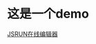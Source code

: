 # 这是一个demo

[JSRUN在线编辑器](http://jsrun.net/)

<script async src="//jsrun.net/8TiKp/embed/all/light/"></script>

